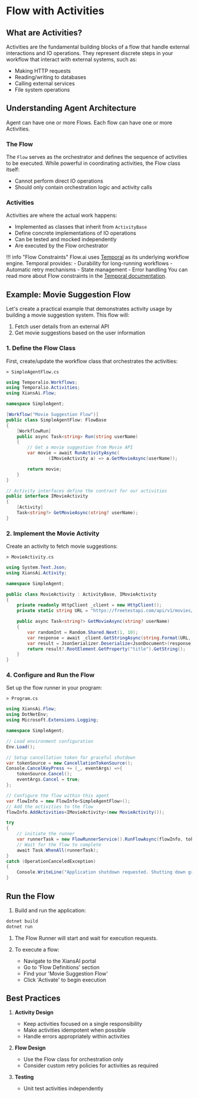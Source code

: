 # Flow with Activities

## What are Activities?

Activities are the fundamental building blocks of a flow that handle external interactions and IO operations. They represent discrete steps in your workflow that interact with external systems, such as:

- Making HTTP requests
- Reading/writing to databases
- Calling external services
- File system operations

## Understanding Agent Architecture

Agent can have one or more Flows. Each flow can have one or more Activities.

### The Flow

The `Flow` serves as the orchestrator and defines the sequence of activities to be executed. While powerful in coordinating activities, the Flow class itself:

- Cannot perform direct IO operations
- Should only contain orchestration logic and activity calls

### Activities

Activities are where the actual work happens:

- Implemented as classes that inherit from `ActivityBase`
- Define concrete implementations of IO operations
- Can be tested and mocked independently
- Are executed by the Flow orchestrator

!!! info "Flow Constraints"
    Flow.ai uses [Temporal](https://temporal.io/) as its underlying workflow engine. Temporal provides:
    - Durability for long-running workflows
    - Automatic retry mechanisms
    - State management
    - Error handling
    You can read more about Flow constraints in the [Temporal documentation](https://docs.temporal.io/workflows).

## Example: Movie Suggestion Flow

Let's create a practical example that demonstrates activity usage by building a movie suggestion system. This flow will:

1. Fetch user details from an external API
2. Get movie suggestions based on the user information

### 1. Define the Flow Class

First, create/update the workflow class that orchestrates the activities:

`> SimpleAgentFlow.cs`

```csharp
using Temporalio.Workflows;
using Temporalio.Activities;
using XiansAi.Flow;

namespace SimpleAgent;

[Workflow("Movie Suggestion Flow")]
public class SimpleAgentFlow: FlowBase
{
    [WorkflowRun]
    public async Task<string> Run(string userName)
    {    
        // Get a movie suggestion from Movie API
        var movie = await RunActivityAsync(
                (IMovieActivity a) => a.GetMovieAsync(userName));

        return movie;
    }
}

// Activity interfaces define the contract for our activities
public interface IMovieActivity
{
    [Activity]
    Task<string?> GetMovieAsync(string? userName);
}
```

### 2. Implement the Movie Activity

Create an activity to fetch movie suggestions:

`> MovieActivity.cs`

```csharp
using System.Text.Json;
using XiansAi.Activity;

namespace SimpleAgent;

public class MovieActivity : ActivityBase, IMovieActivity 
{
    private readonly HttpClient _client = new HttpClient();
    private static string URL = "https://freetestapi.com/api/v1/movies/{0}";

    public async Task<string?> GetMovieAsync(string? userName)
    {
        var randomInt = Random.Shared.Next(1, 10);
        var response = await _client.GetStringAsync(string.Format(URL, randomInt));
        var result = JsonSerializer.Deserialize<JsonDocument>(response);
        return result?.RootElement.GetProperty("title").GetString();
    }
}
```

### 4. Configure and Run the Flow

Set up the flow runner in your program:

`> Program.cs`

```csharp
using XiansAi.Flow;
using DotNetEnv;
using Microsoft.Extensions.Logging;

namespace SimpleAgent;

// Load environment configuration
Env.Load();

// Setup cancellation token for graceful shutdown
var tokenSource = new CancellationTokenSource();
Console.CancelKeyPress += (_, eventArgs) =>{ 
    tokenSource.Cancel(); 
    eventArgs.Cancel = true;
};

// Configure the flow within this agent
var flowInfo = new FlowInfo<SimpleAgentFlow>();
// Add the activities to the flow
flowInfo.AddActivities<IMovieActivity>(new MovieActivity());

try
{
    // initiate the runner
    var runnerTask = new FlowRunnerService().RunFlowAsync(flowInfo, tokenSource.Token);
    // Wait for the flow to complete
    await Task.WhenAll(runnerTask);  
}
catch (OperationCanceledException)
{
    Console.WriteLine("Application shutdown requested. Shutting down gracefully...");
}
```

## Run the Flow

1. Build and run the application:

```bash
dotnet build
dotnet run
```

1. The Flow Runner will start and wait for execution requests.

1. To execute a flow:

    - Navigate to the XiansAI portal
    - Go to 'Flow Definitions' section
    - Find your 'Movie Suggestion Flow'
    - Click 'Activate' to begin execution

## Best Practices

1. **Activity Design**

    - Keep activities focused on a single responsibility
    - Make activities idempotent when possible
    - Handle errors appropriately within activities

2. **Flow Design**

    - Use the Flow class for orchestration only
    - Consider custom retry policies for activities as required

3. **Testing**
    - Unit test activities independently
